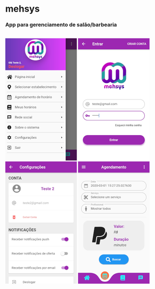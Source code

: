 # mehsys
<h3>App para gerenciamento de salão/barbearia</h3><br>
<img src="img/h_menu.jpg"></img>
<img src="img/h_login.jpg"></img>
<img src="img/h_conf.jpg"></img>
<img src="img/h_agen.jpg"></img>


